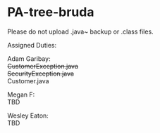 # PA-tree-bruda

Please do not upload .java~ backup or .class files.

Assigned Duties:<br/>

Adam Garibay:<br/>
~~CustomerException.java<br/>
SecurityException.java<br/>~~
Customer.java

Megan F:<br/>
TBD<br/>

Wesley Eaton:<br/>
TBD<br/>
